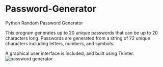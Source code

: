 # Password-Generator
Python Random Password Generator

This program generates up to 20 unique passwords that can be up to 20 characters long. Passwords are generated from a string of 72 unique characters including
letters, numbers, and symbols.

A graphical user interface is included, and built using Tkinter.
![password generator](https://user-images.githubusercontent.com/72053963/170379864-31c50414-9f33-4424-a2ca-8880ad314ecb.PNG)
